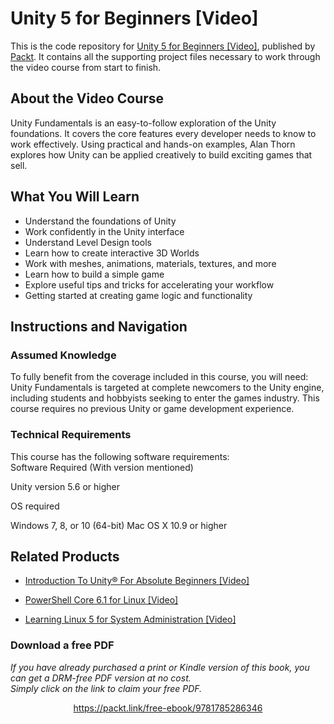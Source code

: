 # Unity 5 for Beginners [Video]
This is the code repository for [Unity 5 for Beginners [Video]](https://www.packtpub.com/game-development/unity-5-beginners-video?utm_source=github&utm_medium=repository&utm_campaign=9781785286346), published by [Packt](https://www.packtpub.com/?utm_source=github). It contains all the supporting project files necessary to work through the video course from start to finish.
## About the Video Course
Unity Fundamentals is an easy-to-follow exploration of the Unity foundations. It covers the core features every developer needs to know to work effectively. Using practical and hands-on examples, Alan Thorn explores how Unity can be applied creatively to build exciting games that sell.

<H2>What You Will Learn</H2>
<DIV class=book-info-will-learn-text>
<UL>
<LI>Understand the foundations of Unity 
<LI>Work confidently in the Unity interface 
<LI>Understand Level Design tools 
<LI>Learn how to create interactive 3D Worlds 
<LI>Work with meshes, animations, materials, textures, and more 
<LI>Learn how to build a simple game 
<LI>Explore useful tips and tricks for accelerating your workflow 
<LI>Getting started at creating game logic and functionality </LI></UL></DIV>

## Instructions and Navigation
### Assumed Knowledge
To fully benefit from the coverage included in this course, you will need:<br/>
Unity Fundamentals is targeted at complete newcomers to the Unity engine, including students and hobbyists seeking to enter the games industry. This course requires no previous Unity or game development experience.	
### Technical Requirements
This course has the following software requirements:<br/>
Software Required (With version mentioned)

Unity version 5.6 or higher

OS required

Windows 7, 8, or 10
(64-bit)
Mac OS X 10.9 or
higher

## Related Products
* [Introduction To Unity® For Absolute Beginners [Video]](https://www.packtpub.com/application-development/introduction-to-unity-for-absolute-beginners-video?utm_source=github&utm_medium=repository&utm_campaign=9781838648718)

* [PowerShell Core 6.1 for Linux [Video]](https://www.packtpub.com/virtualization-and-cloud/powershell-core-61-linux-video?utm_source=github&utm_medium=repository&utm_campaign=9781838559595)

* [Learning Linux 5 for System Administration [Video]](https://www.packtpub.com/networking-and-servers/learning-linux-5-system-administration-video?utm_source=github&utm_medium=repository&utm_campaign=9781838641634)

### Download a free PDF

 <i>If you have already purchased a print or Kindle version of this book, you can get a DRM-free PDF version at no cost.<br>Simply click on the link to claim your free PDF.</i>
<p align="center"> <a href="https://packt.link/free-ebook/9781785286346">https://packt.link/free-ebook/9781785286346 </a> </p>